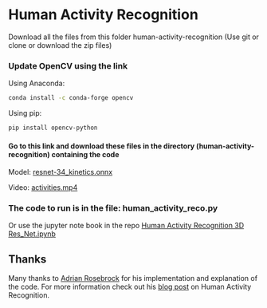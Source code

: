 # Human Activity Recognition
Download all the files from this folder 
human-activity-recognition 
(Use git or clone or download the zip files)


### Update OpenCV using the link 
Using Anaconda:
```bash
conda install -c conda-forge opencv
```

Using pip:
```bash
pip install opencv-python
```
#### Go to this link and download these files in the directory (human-activity-recognition) containing the code

Model: [resnet-34_kinetics.onnx](https://drive.google.com/open?id=1q_ZO4MZJ-b2FX5_pFii-RN46vKZB9i0N)

Video: [activities.mp4](https://drive.google.com/open?id=1V1pqQPhQzTlsKKw8l5mo33SYW4tmrHTe)


### The code to run is in the file: human_activity_reco.py

Or use the jupyter note book in the repo
[Human Activity Recognition 3D Res_Net.ipynb](https://github.com/AshwinRaikar88/AI-research/blob/master/Computer%20Vision/human-activity-recognition/Human%20Activity%20Recognition%203D%20Res_Net.ipynb)

## Thanks
Many thanks to [Adrian Rosebrock](https://github.com/jrosebr1) for his implementation and explanation of the code. For more information check out his [blog post](https://www.pyimagesearch.com/2019/11/25/human-activity-recognition-with-opencv-and-deep-learning/) on Human Activity Recognition.
